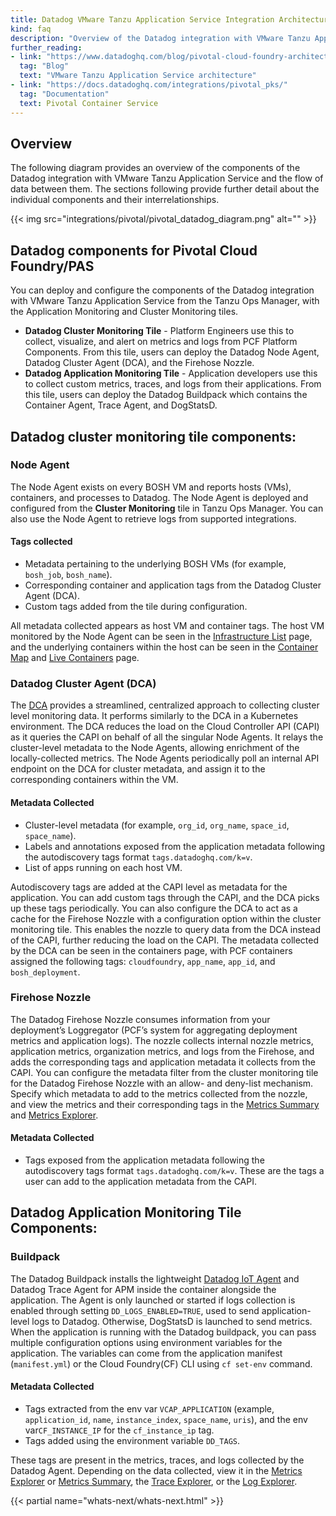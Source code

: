 ```yaml
---
title: Datadog VMware Tanzu Application Service Integration Architecture
kind: faq
description: "Overview of the Datadog integration with VMware Tanzu Application Service"
further_reading:
- link: "https://www.datadoghq.com/blog/pivotal-cloud-foundry-architecture/"
  tag: "Blog"
  text: "VMware Tanzu Application Service architecture"
- link: "https://docs.datadoghq.com/integrations/pivotal_pks/"
  tag: "Documentation"
  text: Pivotal Container Service
---
```


## Overview

The following diagram provides an overview of the components of the Datadog integration with VMware Tanzu Application Service and the flow of data between them. The sections following provide further detail about the individual components and their interrelationships.

{{< img src="integrations/pivotal/pivotal_datadog_diagram.png" alt=""  >}}

## Datadog components for Pivotal Cloud Foundry/PAS

You can deploy and configure the components of the Datadog integration with VMware Tanzu Application Service from the Tanzu Ops Manager, with the Application Monitoring and Cluster Monitoring tiles.
- **Datadog Cluster Monitoring Tile** - Platform Engineers use this to collect, visualize, and alert on metrics and logs from PCF Platform Components. From this tile, users can deploy the Datadog Node Agent, Datadog Cluster Agent (DCA), and the Firehose Nozzle.
- **Datadog Application Monitoring Tile** - Application developers use this to collect custom metrics, traces, and logs from their applications. From this tile, users can deploy the Datadog Buildpack which contains the Container Agent, Trace Agent, and DogStatsD.

## Datadog cluster monitoring tile components:

### Node Agent

The Node Agent exists on every BOSH VM and reports hosts (VMs), containers, and processes to Datadog. The Node Agent is deployed and configured from the **Cluster Monitoring** tile in Tanzu Ops Manager. You can also use the Node Agent to retrieve logs from supported integrations.

#### Tags collected

   - Metadata pertaining to the underlying BOSH VMs (for example, `bosh_job`, `bosh_name`).
   - Corresponding container and application tags from the Datadog Cluster Agent (DCA).
   - Custom tags added from the tile during configuration.

All metadata collected appears as host VM and container tags. The host VM monitored by the Node Agent can be seen in the [Infrastructure List][1] page, and the underlying containers within the host can be seen in the [Container Map][2] and [Live Containers][3] page.

### Datadog Cluster Agent (DCA)

The [DCA][4] provides a streamlined, centralized approach to collecting cluster level monitoring data. It performs similarly to the DCA in a Kubernetes environment. The DCA reduces the load on the Cloud Controller API (CAPI) as it queries the CAPI on behalf of all the singular Node Agents. It relays the cluster-level metadata to the Node Agents, allowing enrichment of the locally-collected metrics. The Node Agents periodically poll an internal API endpoint on the DCA for cluster metadata, and assign it to the corresponding containers within the VM.

#### Metadata Collected

   - Cluster-level metadata (for example, `org_id`, `org_name`, `space_id`, `space_name`).
   - Labels and annotations exposed from the application metadata following the autodiscovery tags format `tags.datadoghq.com/k=v`.
   - List of apps running on each host VM.

Autodiscovery tags are added at the CAPI level as metadata for the application. You can add custom tags through the CAPI, and the DCA picks up these tags periodically. You can also configure the DCA to act as a cache for the Firehose Nozzle with a configuration option within the cluster monitoring tile. This enables the nozzle to query data from the DCA instead of the CAPI, further reducing the load on the CAPI. The metadata collected by the DCA can be seen in the containers page, with PCF containers assigned the following tags: `cloudfoundry`, `app_name`, `app_id`, and `bosh_deployment`.

### Firehose Nozzle

The Datadog Firehose Nozzle consumes information from your deployment’s Loggregator (PCF’s system for aggregating deployment metrics and application logs). The nozzle collects internal nozzle metrics, application metrics, organization metrics, and logs from the Firehose, and adds the corresponding tags and application metadata it collects from the CAPI. You can configure the metadata filter from the cluster monitoring tile for the Datadog Firehose Nozzle with an allow- and deny-list mechanism. Specify which metadata to add to the metrics collected from the nozzle, and view the metrics and their corresponding tags in the [Metrics Summary][5] and [Metrics Explorer][6].

#### Metadata Collected

   - Tags exposed from the application metadata following the autodiscovery tags format `tags.datadoghq.com/k=v`. These are the tags a user can add to the application metadata from the CAPI.

## Datadog Application Monitoring Tile Components:

### Buildpack

The Datadog Buildpack installs the lightweight [Datadog IoT Agent][10] and Datadog Trace Agent for APM inside the container alongside the application. The Agent is only launched or started if logs collection is enabled through setting `DD_LOGS_ENABLED=TRUE`, used to send application-level logs to Datadog. Otherwise, DogStatsD is launched to send metrics. When the application is running with the Datadog buildpack, you can pass multiple configuration options using environment variables for the application. The variables can come from the application manifest (`manifest.yml`) or the Cloud Foundry(CF) CLI using `cf set-env` command.

#### Metadata Collected

   - Tags extracted from the env var `VCAP_APPLICATION` (example, `application_id`, `name`, `instance_index`, `space_name`, `uris`), and the env var`CF_INSTANCE_IP` for the `cf_instance_ip` tag.
   - Tags added using the environment variable `DD_TAGS`.

These tags are present in the metrics, traces, and logs collected by the Datadog Agent. Depending on the data collected, view it in the [Metrics Explorer][5] or [Metrics Summary][6], the [Trace Explorer][8], or the [Log Explorer][9].

{{< partial name="whats-next/whats-next.html" >}}

[1]: /infrastructure/list/
[2]: /infrastructure/containermap/
[3]: /infrastructure/livecontainers/
[4]: /containers/cluster_agent/
[5]: /metrics/summary/
[6]: /metrics/explorer/
[7]: /containers/docker/
[8]: /tracing/trace_explorer/
[9]: /logs/explorer/
[10]: /agent/iot/
